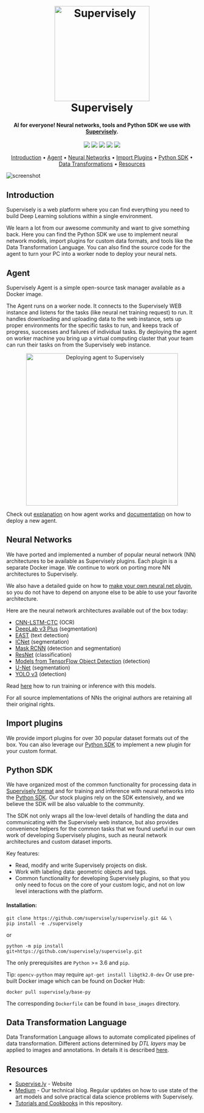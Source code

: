 <h1 align="center">
  <br>
  <a href="https://supervise.ly"><img alt="Supervisely" title="Supervisely" src="https://i.imgur.com/bFuEQ4K.png" width="250"></a>
  <br>
  Supervisely
  <br>
</h1>

<h4 align="center">AI for everyone! Neural networks, tools and Python SDK we use with <a href="https://supervise.ly">Supervisely</a>.</h4>

<p align="center">
  <img src="https://img.shields.io/uptimerobot/status/m778791913-8b2f81d0f1c83da85158e2a5.svg">
  <img src="https://img.shields.io/uptimerobot/ratio/m778791913-8b2f81d0f1c83da85158e2a5.svg">
  <img src="https://img.shields.io/github/repo-size/supervisely/supervisely.svg">
  <img src="https://img.shields.io/github/languages/top/supervisely/supervisely.svg">
  <img src="https://img.shields.io/badge/PRs-welcome-brightgreen.svg">
</p>


<p align="center">
  <a href="#introduction">Introduction</a> •
  <a href="#agent">Agent</a> •
  <a href="#neural-networks">Neural Networks</a> •
  <a href="#import-plugins">Import Plugins</a> •
  <a href="#python-sdk">Python SDK</a> •
  <a href="#data-transformation-language">Data Transformations</a> •
  <a href="#resources">Resources</a>
</p>

![screenshot](https://i.imgur.com/5dzQrrA.gif)

## Introduction

Supervisely is a web platform where you can find everything you need to build Deep Learning solutions within a single environment.

We learn a lot from our awesome community and want to give something back.
Here you can find the Python SDK we use to implement neural network models,
import plugins for custom data formats, and tools like the Data Transformation
Language. You can also find the source code for the agent to turn your PC into a
worker node to deploy your neural nets. 

## Agent

Supervisely Agent is a simple open-source task manager available as a Docker image.

The Agent runs on a worker node. It connects to the Supervisely WEB instance and
listens for the tasks (like neural net training request) to run. It handles
downloading and uploading data to the web instance, sets up proper environments
for the specific tasks to run, and keeps track of progress, successes and
failures of individual tasks. By deploying the agent on worker machine you bring
up a virtual computing claster that your team can run their tasks on from the
Supervisely web instance.

<p align="center">
<img src="https://gblobscdn.gitbook.com/assets%2F-M4BHwRbuyIoH-xoF3Gv%2F-M5JQKcQ0OcHshO-q9Kz%2F-M5JQLtrAGKs7RWLDVdA%2Fagent-diagramm.png" alt="Deploying agent to Supervisely" width="400" />
</p>

Check out [explanation](https://github.com/supervisely/supervisely/tree/master/agent) on how agent works and [documentation](https://docs.supervise.ly/customization/agents) on how to deploy a new agent.

## Neural Networks

We have ported and implemented a number of popular neural network (NN)
architectures to be available as Supervisely plugins. Each plugin is a separate
Docker image. We continue to work on porting more NN architectures to
Supervisely. 

We also have a detailed guide on how to [make your
own neural net plugin](./help/tutorials/03_custom_neural_net_plugin/custom_nn_plugin.md), so you
do not have to depend on anyone else to be able to use your favorite
architecture.

Here are the neural network architectures available out of the box today:

* [CNN-LSTM-CTC](./nn/cnn_lstm_ctc) (OCR)
* [DeepLab v3 Plus](./plugins/nn/deeplab_v3plus) (segmentation)
* [EAST](./plugins/nn/east) (text detection)
* [ICNet](./plugins/nn/icnet) (segmentation)
* [Mask RCNN](./plugins/nn/mask_rcnn_matterport) (detection and segmentation)
* [ResNet](./plugins/nn/resnet_classifier) (classification)
* [Models from TensorFlow Object Detection](./plugins/nn/tf_object_detection) (detection)
* [U-Net](./plugins/nn/unet_v2) (segmentation)
* [YOLO v3](./plugins/nn/yolo_v3) (detection)

Read [here](https://docs.new.supervise.ly/neural-networks/overview/overview/) how to run training or inference with this models.

For all source implementations of NNs the original authors are retaining all their original rights.

## Import plugins

We provide import plugins for over 30 popular dataset formats out of the box.
You can also leverage our [Python SDK](#python-sdk) to implement a new plugin for
your custom format.

## Python SDK

We have organized most of the common functionality for processing data in
[Supervisely format](https://docs.supervise.ly/ann_format/) and for training and
inference with neural networks into
the [Python SDK](./supervisely_lib). Our stock plugins rely on the SDK
extensively, and we believe the SDK will be also valuable to the community.

The  SDK not only wraps all the low-level details of handling the data and
communicating with the Supervisely web instance, but also provides convenience
helpers for the common tasks that we found useful in our own work of developing
Supervisely plugins, such as neural network architectures and custom dataset
imports.

Key features:

 * Read, modify and write Supervisely projects on disk.
 * Work with labeling data: geometric objects and tags.
 * Common functionality for developing Supervisely plugins, so that you only
   need to focus on the core of your custom logic, and not on low level
   interactions with the platform.

#### Installation:

```
git clone https://github.com/supervisely/supervisely.git && \
pip install -e ./supervisely
```

or 
```
python -m pip install git+https://github.com/supervisely/supervisely.git
```

The only prerequisites are `Python` >= 3.6 and `pip`.

Tip: `opencv-python` may require `apt-get install libgtk2.0-dev` Or use pre-built Docker image which can be found on Docker Hub:

```docker pull supervisely/base-py```

The corresponding `Dockerfile` can be found in `base_images` directory. 



## Data Transformation Language

Data Transformation Language allows to automate complicated pipelines of data transformation. Different actions determined by *DTL layers* may be applied to images and annotations. In details it is described [here](https://docs.new.supervise.ly/export/).

## Resources

- [Supervise.ly](https://supervise.ly) - Website
- [Medium](https://medium.com/@deepsystems) - Our technical blog.
  Regular updates on how to use state of the art models and solve practical
  data science problems with Supervisely.
- [Tutorials and Cookbooks](./help) in this repository.
